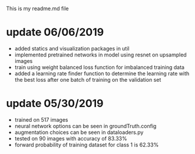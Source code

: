 This is my readme.md file
# update 06/06/2019
- added statics and visualization packages in util
- implemented pretrained networks in model using resnet on upsampled images
- train using weight balanced loss function for imbalanced training data
- added a learning rate finder function to determine the learning rate with the best loss after one batch of training on the validation set

# update 05/30/2019
- trained on 517 images
- neural network options can be seen in groundTruth.config
- augmentation choices can be seen in dataloaders.py
- tested on 90 images with accuracy of 83.33%
- forward probability of training dataset for class 1 is 62.33% 
